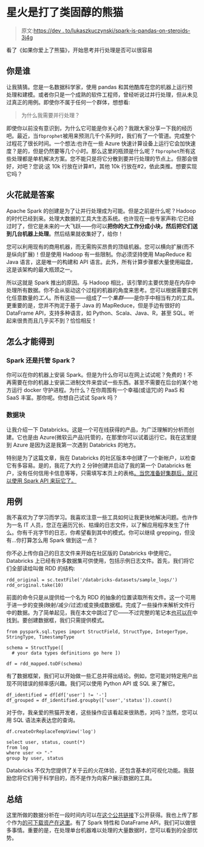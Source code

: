 # 星火是打了类固醇的熊猫

> 原文:[https://dev . to/lukaszkuczynski/spark-is-pandas-on-steroids-3j4g](https://dev.to/lukaszkuczynski/spark-is-pandas-on-steroids-3j4g)

看了《如果你爱上了熊猫》，开始思考并行处理是否可以很容易

## [](#who-are-you)你是谁

让我猜猜。您是一名数据科学家，使用 pandas 和其他酷库在您的机器上运行预处理和建模。或者你只是一个成熟的软件工程师，曾经听说过并行处理，但从未见过真正的用例。即使你不属于任何一个群体，想想看:

> 为什么我需要并行处理？

即使你以前没有意识到，为什么它可能是你关心的？我跟大家分享一下我的经历吧。最近，当`fbprophet`被用来预测几千个系列时，我们有了一个管道。完成整个过程花了很长时间。一个想法:也许在一些 Azure 快速计算设备上运行它会加快速度？是的，但是仍然要等几个小时。那么这里的瓶颈是什么呢？`fbprophet`所有这些处理都是单机解决方案。您不能只是将它分散到要并行处理的节点上。但那会很好，对吧？您说:这 10k 行放在计算#1，其他 10k 行放在#2，依此类推。想要实现它吗？

## [](#spark-is-the-answer)火花就是答案

Apache Spark 的创建是为了让并行处理成为可能。但是之前是什么呢？Hadoop 的时代已经到来。处理大数据的工具大生态系统。也许现在一些专家声称:它已经过时了，但它是未来的一大飞跃——你可以**把你的大工作分成小块，然后把它们送到几台机器上处理**。然后结果就收集好了，给你！

您可以利用现有的商用机器，而无需购买昂贵的顶级机器。您可以横向扩展(而不是纵向扩展)！但是使用 Hadoop 有一些限制。你必须坚持使用 MapReduce 和 Java 语言，这是唯一的构建和 API 语言。此外，所有计算步骤都大量使用磁盘，这是该架构的最大瓶颈之一。

所以这就是 Spark 推出的原因。与 Hadoop 相比，该引擎的主要优势是在内存中处理所有数据。你不会从驱动这个过程的机器的角度来思考。您可以根据需要实例化任意数量的*工人*。所有这些——组成了一个*集群*——是你手中相当有力的工具。更重要的是，您并不拘泥于基于 Java 的 MapReduce，但是手边有很好的 DataFrame API，支持多种语言，如 Python、Scala、Java、R，甚至 SQL。听起来很贵而且几乎买不到？恰恰相反！

## [](#how-can-i-get-it)怎么才能得到

### [](#spark-or-hosted-spark)Spark 还是托管 Spark？

你可以在你的机器上安装 Spark。但是为什么你可以在网上试试呢？免费的！不再需要在你的机器上安装二进制文件来尝试一些东西。甚至不需要在后台的某个地方运行 docker 守护进程。为什么？在你周围有一个幸福(或诅咒)的 PaaS 和 SaaS 丰富。那你呢。你想自己试试 Spark 吗？

### [](#databricks)数据块

让我介绍一下 Databricks。这是一个可在线获得的产品，为广泛理解的分析而创建。它也是由 Azure(微软云产品)托管的，在那里你可以试着运行它。我在这里提到 Azure 是因为这是我第一次遇到 Databricks 的地方。

特别是为了这篇文章，我在 Databricks 的社区版本中创建了一个新帐户，以检查它有多容易。是的，我花了大约 2 分钟创建并启动了我的第一个 Databricks 帐户，没有任何信用卡信息等等，只需填写本页上的表格[。当您准备好集群后，就可以使用 Spark API 来玩它了。](https://databricks.com/signup/signup-community)

## [](#usecase)用例

我不喜欢为了学习而学习。我喜欢注意一些工具如何让我更快地解决问题。也许作为一名 IT 人员，您正在遍历冗长、枯燥的日志文件，以了解应用程序发生了什么。你有千兆字节的日志，你希望看到其中的模式。你可以继续 grepping，但没有…你打算怎么用 Spark 做到这一点？

你不必上传你自己的日志文件来开始在社区版的 Databricks 中使用它。Databricks 上已经有许多数据集可供使用，包括示例日志文件。首先，我们将它们全部读给叫做 RDD 的结构:

```
rdd_original = sc.textFile('/databricks-datasets/sample_logs/')
rdd_original.take(10) 
```

前面的命令只是从提供给一个名为 RDD 的抽象的位置读取所有文件。这一个可用于进一步的变换(映射/减少/过滤)或变换成数据框。完成了一些操作来解析文件行中的数据。为了简单起见，我在本文中跳过了它——不过完整的笔记本[也可以在](https://lukaszkuczynski.github.io/assets/logs-databricks.dbc)中找到。要创建数据框，我们只需提供模式。

```
from pyspark.sql.types import StructField, StructType, IntegerType, StringType, TimestampType

schema = StructType([
  # your data types definitions go here ])

df = rdd_mapped.toDF(schema) 
```

有了数据框架，我们可以开始做一些汇总并得出结论。例如，您可能对特定用户出现不同错误的频率感兴趣。我们可以使用 Python API 或 SQL 来了解它。

```
df_identified = df[df['user'] != '-']
df_grouped = df_identified.groupby(['user','status']).count() 
```

对于你，我亲爱的熊猫开发者，这些操作应该看起来很熟悉，对吗？当然，您可以用 SQL 语法来表达您的查询。

```
df.createOrReplaceTempView('log') 
```

```
select user, status, count(*)
from log
where user <> "-"
group by user, status 
```

Databricks 不仅为您提供了关于云的火花体验，还包含基本的可视化功能。我鼓励您将它们用于科学目的，而不是作为向客户展示数据的工具。

## [](#summary)总结

这里所做的数据分析在一段时间内可以在[这个公共链接](https://databricks-prod-cloudfront.cloud.databricks.com/public/4027ec902e239c93eaaa8714f173bcfc/3276244303656844/2182517269869031/287949548447532/latest.html)下公开获得。我也上传了那个作为[的可下载资产在这里](https://lukaszkuczynski.github.io/assets/logs-databricks.dbc)。有了 Spark 特性和 DataFrame API，我们可以做很多事情。重要的是，在处理单台机器难以处理的大量数据时，您可以看到的全部优势。